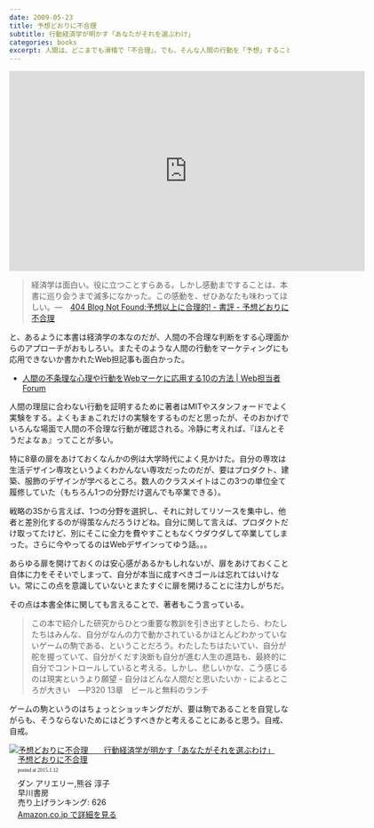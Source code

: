 ```yaml
---
date: 2009-05-23
title: 予想どおりに不合理
subtitle: 行動経済学が明かす「あなたがそれを選ぶわけ」
categories: books
excerpt: 人間は、どこまでも滑稽で「不合理」。でも、そんな人間の行動を「予想」することができれば、長続きしなかったダイエットに成功するかもしれないし、次なる大ヒット商品を生み出せるかもしれない！…
---
```


<iframe src="https://embed-ssl.ted.com/talks/dan_ariely_asks_are_we_in_control_of_our_own_decisions.html" width="640" height="360" frameborder="0" scrolling="no" webkitAllowFullScreen mozallowfullscreen allowFullScreen></iframe>

> 経済学は面白い。役に立つことすらある。しかし感動まですることは、本書に巡り会うまで滅多になかった。この感動を、ぜひあなたも味わってほしい。―　[404 Blog Not Found:予想以上に合理的! - 書評 - 予想どおりに不合理](http://blog.livedoor.jp/dankogai/archives/51142124.html)

と、あるように本書は経済学の本なのだが、人間の不合理な判断をする心理面からのアプローチがおもしろい。またそのような人間の行動をマーケティングにも応用できないか書かれたWeb担記事も面白かった。

+ [人間の不条理な心理や行動をWebマーケに応用する10の方法 | Web担当者Forum](http://web-tan.forum.impressrd.jp/e/2009/02/04/4926)

人間の理屈に合わない行動を証明するために著者はMITやスタンフォードでよく実験をする。よくもまぁこれだけの実験をするものだと思ったが、そのおかげでいろんな場面で人間の不合理な行動が確認される。冷静に考えれば、『ほんとそうだよなぁ』ってことが多い。

特に8章の扉をあけておくなんかの例は大学時代によく見かけた。自分の専攻は生活デザイン専攻というよくわかんない専攻だったのだが、要はプロダクト、建築、服飾のデザインが学べるところ。数人のクラスメイトはこの3つの単位全て履修していた（もちろん1つの分野だけ選んでも卒業できる）。

戦略の3Sから言えば、1つの分野を選択し、それに対してリソースを集中し、他者と差別化するのが得策なんだろうけどね。自分に関して言えば、プロダクトだけ取ってたけど、別にそこに全力を費やすこともなくウダウダして卒業してしまった。さらに今やってるのはWebデザインってゆう話。。。

あらゆる扉を開けておくのは安心感があるかもしれないが、扉をあけておくこと自体に力をそそいでしまって、自分が本当に成すべきゴールは忘れてはいけない。常にこの点を意識していないとまたすぐに扉を開けることに注力しがちだ。

その点は本書全体に関しても言えることで、著者もこう言っている。

> この本で紹介した研究からひとつ重要な教訓を引き出すとしたら、わたしたちはみんな、自分がなんの力で動かされているかほとんどわかっていないゲームの駒である、ということだろう。わたしたちはたいてい、自分が舵を握っていて、自分がくだす決断も自分が進む人生の進路も、最終的に自分でコントロールしていると考える。しかし、悲しいかな、こう感じるのは現実というより願望 - 自分はどんな人間だと思いたいか - によるところが大きい　―P320 13章　ビールと無料のランチ

ゲームの駒というのはちょっとショッキングだが、要は駒であることを自覚しながらも、そうならないためにはどうすべきかと考えることにあると思う。自戒、自戒。

<div class="azlink-box"><div class="azlink-image" style="float:left"><a href="http://www.amazon.co.jp/exec/obidos/ASIN/B00K1A75N4/warikiru-22/" name="azlinklink" target="_blank"><img src="http://ecx.images-amazon.com/images/I/41aFMoc7SyL._SL160_.jpg" alt="予想どおりに不合理　　行動経済学が明かす「あなたがそれを選ぶわけ」" style="border:none" /></a></div><div class="azlink-info" style="float:left;margin-left:15px;line-height:120%"><div class="azlink-name" style="margin-bottom:10px;line-height:120%"><a href="http://www.amazon.co.jp/exec/obidos/ASIN/B00K1A75N4/warikiru-22/" name="azlinklink" target="_blank">予想どおりに不合理</a><div class="azlink-powered-date" style="font-size:7pt;margin-top:5px;font-family:verdana;line-height:120%">posted at 2015.1.12</div></div><div class="azlink-detail">ダン アリエリー,熊谷 淳子<br />早川書房<br />売り上げランキング: 626<br /></div><div class="azlink-link" style="margin-top:5px"><a href="http://www.amazon.co.jp/exec/obidos/ASIN/B00K1A75N4/warikiru-22/" target="_blank">Amazon.co.jp で詳細を見る</a></div></div><div class="azlink-footer" style="clear:left"></div></div>

